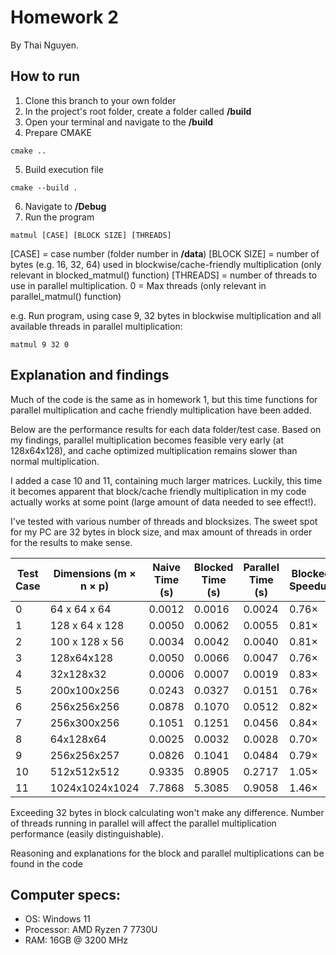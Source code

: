 # Homework 2

By Thai Nguyen.

## How to run

1. Clone this branch to your own folder
2. In the project's root folder, create a folder called __/build__
3. Open your terminal and navigate to the __/build__
4. Prepare CMAKE

```
cmake ..
```

5. Build execution file

```
cmake --build .
```

6. Navigate to __/Debug__
7. Run the program

```
matmul [CASE] [BLOCK SIZE] [THREADS]
```

[CASE] = case number (folder number in __/data__)
[BLOCK SIZE] = number of bytes (e.g. 16, 32, 64) used in blockwise/cache-friendly multiplication (only relevant in blocked_matmul() function)
[THREADS] = number of threads to use in parallel multiplication. 0 = Max threads (only relevant in parallel_matmul() function)

e.g. Run program, using case 9, 32 bytes in blockwise multiplication and all available threads in parallel multiplication:

```
matmul 9 32 0
```


## Explanation and findings

Much of the code is the same as in homework 1, but this time
functions for parallel multiplication and cache friendly multiplication
have been added.

Below are the performance results for each data folder/test case. Based on
my findings, parallel multiplication becomes feasible very early (at 128x64x128), and
cache optimized multiplication remains slower than normal multiplication.

I added a case 10 and 11, containing much larger matrices. Luckily, this time
it becomes apparent that block/cache friendly multiplication in my code
actually works at some point (large amount of data needed to see effect!).

I've tested with various number of threads and blocksizes. The sweet spot for my
PC are 32 bytes in block size, and max amount of threads in order for the results to make sense. 

| Test Case | Dimensions (m × n × p) | Naive Time (s) | Blocked Time (s) | Parallel Time (s) | Blocked Speedup | Parallel Speedup |
|-----------|------------------------|----------------|------------------|-------------------|-----------------|------------------|
| 0         | 64 x 64 x 64           | 0.0012         | 0.0016           | 0.0024            | 0.76×           | 0.50×            |
| 1         | 128 x 64 x 128         | 0.0050         | 0.0062           | 0.0055            | 0.81×           | 1.01×            |
| 2         | 100 x 128 x 56         | 0.0034         | 0.0042           | 0.0040            | 0.81×           | 0.87×            |
| 3         | 128x64x128             | 0.0050         | 0.0066           | 0.0047            | 0.76×           | 1.06×            |
| 4         | 32x128x32              | 0.0006         | 0.0007           | 0.0019            | 0.83×           | 0.33×            |
| 5         | 200x100x256            | 0.0243         | 0.0327           | 0.0151            | 0.76×           | 1.64×            |
| 6         | 256x256x256            | 0.0878         | 0.1070           | 0.0512            | 0.82×           | 1.71×            |
| 7         | 256x300x256            | 0.1051         | 0.1251           | 0.0456            | 0.84×           | 2.30×            |
| 8         | 64x128x64              | 0.0025         | 0.0032           | 0.0028            | 0.70×           | 0.86×            |
| 9         | 256x256x257            | 0.0826         | 0.1041           | 0.0484            | 0.79×           | 1.70×            |
| 10        | 512x512x512            | 0.9335         | 0.8905           | 0.2717            | 1.05×           | 3.43×            |
| 11        | 1024x1024x1024         | 7.7868         | 5.3085           | 0.9058            | 1.46×           | 8.59×            |

Exceeding 32 bytes in block calculating won't make any difference. Number of threads running in parallel will 
affect the parallel multiplication performance (easily distinguishable).

Reasoning and explanations for the block and parallel multiplications
can be found in the code

## Computer specs:


- OS: Windows 11
- Processor: AMD Ryzen 7 7730U
- RAM: 16GB @ 3200 MHz